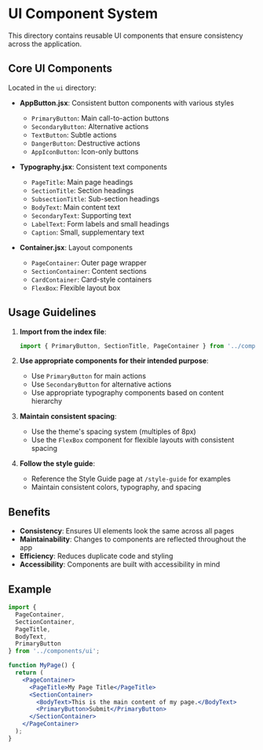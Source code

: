 # UI Component System

This directory contains reusable UI components that ensure consistency across the application.

## Core UI Components

Located in the `ui` directory:

- **AppButton.jsx**: Consistent button components with various styles
  - `PrimaryButton`: Main call-to-action buttons
  - `SecondaryButton`: Alternative actions
  - `TextButton`: Subtle actions
  - `DangerButton`: Destructive actions
  - `AppIconButton`: Icon-only buttons

- **Typography.jsx**: Consistent text components
  - `PageTitle`: Main page headings
  - `SectionTitle`: Section headings
  - `SubsectionTitle`: Sub-section headings
  - `BodyText`: Main content text
  - `SecondaryText`: Supporting text
  - `LabelText`: Form labels and small headings
  - `Caption`: Small, supplementary text

- **Container.jsx**: Layout components
  - `PageContainer`: Outer page wrapper
  - `SectionContainer`: Content sections
  - `CardContainer`: Card-style containers
  - `FlexBox`: Flexible layout box

## Usage Guidelines

1. **Import from the index file**:
   ```jsx
   import { PrimaryButton, SectionTitle, PageContainer } from '../components/ui';
   ```

2. **Use appropriate components for their intended purpose**:
   - Use `PrimaryButton` for main actions
   - Use `SecondaryButton` for alternative actions
   - Use appropriate typography components based on content hierarchy

3. **Maintain consistent spacing**:
   - Use the theme's spacing system (multiples of 8px)
   - Use the `FlexBox` component for flexible layouts with consistent spacing

4. **Follow the style guide**:
   - Reference the Style Guide page at `/style-guide` for examples
   - Maintain consistent colors, typography, and spacing

## Benefits

- **Consistency**: Ensures UI elements look the same across all pages
- **Maintainability**: Changes to components are reflected throughout the app
- **Efficiency**: Reduces duplicate code and styling
- **Accessibility**: Components are built with accessibility in mind

## Example

```jsx
import { 
  PageContainer, 
  SectionContainer, 
  PageTitle, 
  BodyText, 
  PrimaryButton 
} from '../components/ui';

function MyPage() {
  return (
    <PageContainer>
      <PageTitle>My Page Title</PageTitle>
      <SectionContainer>
        <BodyText>This is the main content of my page.</BodyText>
        <PrimaryButton>Submit</PrimaryButton>
      </SectionContainer>
    </PageContainer>
  );
}
```